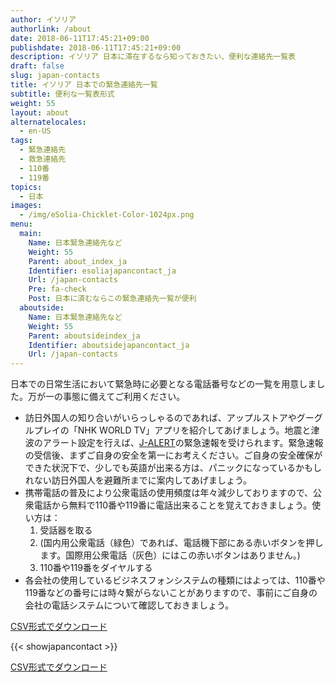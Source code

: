```yaml
---
author: イソリア
authorlink: /about
date: 2018-06-11T17:45:21+09:00
publishdate: 2018-06-11T17:45:21+09:00
description: イソリア 日本に滞在するなら知っておきたい、便利な連絡先一覧表
draft: false
slug: japan-contacts
title: イソリア 日本での緊急連絡先一覧
subtitle: 便利な一覧表形式
weight: 55
layout: about
alternatelocales:
  - en-US
tags:
  - 緊急連絡先
  - 救急連絡先
  - 110番
  - 119番
topics:
  - 日本
images:
  - /img/eSolia-Chicklet-Color-1024px.png
menu:
  main:
    Name: 日本緊急連絡先など
    Weight: 55
    Parent: about_index_ja
    Identifier: esoliajapancontact_ja
    Url: /japan-contacts
    Pre: fa-check
    Post: 日本に済むならこの緊急連絡先一覧が便利
  aboutside:
    Name: 日本緊急連絡先など
    Weight: 55
    Parent: aboutsideindex_ja
    Identifier: aboutsidejapancontact_ja
    Url: /japan-contacts
---
```


日本での日常生活において緊急時に必要となる電話番号などの一覧を用意しました。万が一の事態に備えてご利用ください。

* 訪日外国人の知り合いがいらっしゃるのであれば、アップルストアやグーグルプレイの「NHK WORLD TV」アプリを紹介してあげましょう。地震と津波のアラート設定を行えば、[J-ALERT](https://ja.wikipedia.org/wiki/%E5%85%A8%E5%9B%BD%E7%9E%AC%E6%99%82%E8%AD%A6%E5%A0%B1%E3%82%B7%E3%82%B9%E3%83%86%E3%83%A0)の緊急速報を受けられます。緊急速報の受信後、まずご自身の安全を第一にお考えください。ご自身の安全確保ができた状況下で、少しでも英語が出来る方は、パニックになっているかもしれない訪日外国人を避難所までに案内してあげましょう。  
* 携帯電話の普及により公衆電話の使用頻度は年々減少しておりますので、公衆電話から無料で110番や119番に電話出来ることを覚えておきましょう。使い方は：
  1. 受話器を取る
  1. (国内用公衆電話（緑色）であれば、電話機下部にある赤いボタンを押します。国際用公衆電話（灰色）にはこの赤いボタンはありません。)
  1. 110番や119番をダイヤルする
* 各会社の使用しているビジネスフォンシステムの種類にはよっては、110番や119番などの番号には時々繋がらないことがありますので、事前にご自身の会社の電話システムについて確認しておきましょう。

<a class="button is-esolia-blue-1" href="/eSolia-Japan-Emergency-Contacts.ja.csv">CSV形式でダウンロード</a>

{{< showjapancontact >}}

<a class="button is-esolia-blue-1" href="/eSolia-Japan-Emergency-Contacts.ja.csv">CSV形式でダウンロード</a>